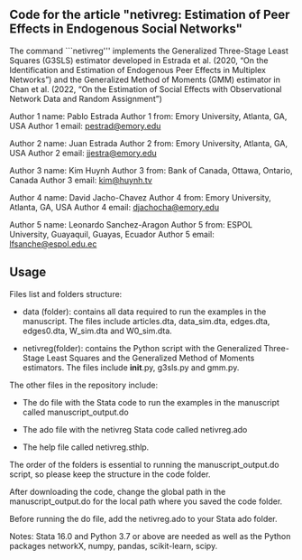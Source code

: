 ## Code for the article "netivreg: Estimation of Peer Effects in Endogenous Social Networks"

The command ```netivreg''' implements the Generalized Three-Stage Least Squares (G3SLS) estimator developed in Estrada et al. (2020, “On the Identification and Estimation of Endogenous Peer Effects in Multiplex Networks”) and the Generalized Method of Moments (GMM) estimator in Chan et al. (2022, “On the Estimation of Social Effects with Observational Network Data and Random Assignment”)

Author 1 name: Pablo Estrada
Author 1 from: Emory University, Atlanta, GA, USA 
Author 1 email: pestrad@emory.edu 

Author 2 name: Juan Estrada 
Author 2 from: Emory University, Atlanta, GA, USA 
Author 2 email: jjestra@emory.edu

Author 3 name: Kim Huynh 
Author 3 from: Bank of Canada, Ottawa, Ontario, Canada 
Author 3 email: kim@huynh.tv

Author 4 name: David Jacho-Chavez 
Author 4 from: Emory University, Atlanta, GA, USA 
Author 4 email: djachocha@emory.edu

Author 5 name: Leonardo Sanchez-Aragon 
Author 5 from: ESPOL University, Guayaquil, Guayas, Ecuador 
Author 5 email: lfsanche@espol.edu.ec

## Usage 

Files list and folders structure:

- data (folder): contains all data required to run the examples in the manuscript. The files include articles.dta, data_sim.dta, edges.dta, edges0.dta, W_sim.dta and W0_sim.dta.

- netivreg(folder): contains the Python script with the Generalized Three-Stage Least Squares and the Generalized Method of Moments estimators. The files include __init__.py, g3sls.py and gmm.py. 

The other files in the repository include:

- The do file with the Stata code to run the examples in the manuscript called manuscript_output.do

- The ado file with the netivreg Stata code called netivreg.ado 

- The help file called netivreg.sthlp. 

The order of the folders is essential to running the manuscript_output.do script, so please keep the structure in the code folder. 

After downloading the code, change the global path in the manuscript_output.do for the local path where you saved the code folder.  

Before running the do file, add the netivreg.ado to your Stata ado folder.

Notes: Stata 16.0 and Python 3.7 or above are needed as well as the Python packages networkX, numpy, pandas, scikit-learn, scipy.
